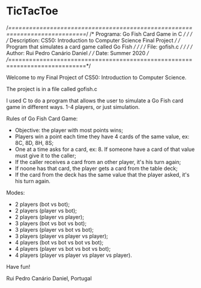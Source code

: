 # TicTacToe
/*============================================================================*/
/* Programa: Go Fish Card Game in C                                           */
/*                                                                            */
/* Description: CS50: Introduction to Computer Science Final Project          */
/*              Program that simulates a card game called Go Fish             */
/*                                                                            */
/* File: gofish.c                                                             */
/*                                                                            */
/* Author: Rui Pedro Canário Daniel                                           */
/*                                                     Date: Summer 2020      */
/*============================================================================*/

Welcome to my Final Project of CS50: Introduction to Computer Science.

The project is in a file called gofish.c

I used C to do a program that allows the user to simulate a Go Fish card game in different ways. 1-4 players, or just simulation.

Rules of Go Fish Card Game:

- Objective: the player with most points wins;
- Players win a point each time they have 4 cards of the same value, ex: 8C, 8D, 8H, 8S;
- One at a time asks for a card, ex: 8. If someone have a card of that value must give it to the caller;
- If the caller receives a card from an other player, it's his turn again;
- If noone has that card, the player gets a card from the table deck;
- If the card from the deck has the same value that the player asked, it's his turn again.

Modes:

- 2 players (bot vs bot);
- 2 players (player vs bot);
- 2 players (player vs player);
- 3 players (bot vs bot vs bot);
- 3 players (player vs bot vs bot);
- 3 players (player vs player vs player);
- 4 players (bot vs bot vs bot vs bot);
- 4 players (player vs bot vs bot vs bot);
- 4 players (player vs player vs player vs player).

Have fun!

Rui Pedro Canário Daniel, Portugal
